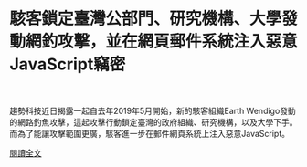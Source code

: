 # 駭客鎖定臺灣公部門、研究機構、大學發動網釣攻擊，並在網頁郵件系統注入惡意JavaScript竊密

<!--more-->
<!--16-->
<br><br/>
趨勢科技近日揭露一起自去年2019年5月開始，新的駭客組織Earth Wendigo發動的網路釣魚攻擊，這起攻擊行動鎖定臺灣的政府組織、研究機構，以及大學下手。而為了能讓攻擊範圍更廣，駭客進一步在郵件網頁系統上注入惡意JavaScript。

[閱讀全文](https://www.ithome.com.tw/news/142156)
